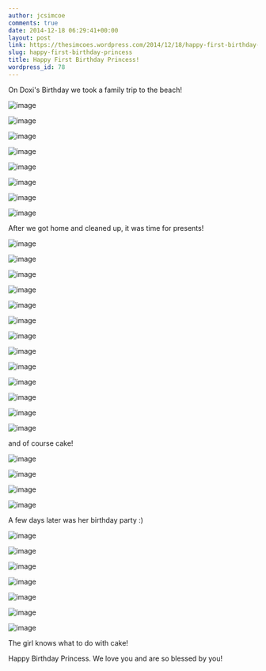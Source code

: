 ```yaml
---
author: jcsimcoe
comments: true
date: 2014-12-18 06:29:41+00:00
layout: post
link: https://thesimcoes.wordpress.com/2014/12/18/happy-first-birthday-princess/
slug: happy-first-birthday-princess
title: Happy First Birthday Princess!
wordpress_id: 78
---
```


On Doxi's Birthday we took a family trip to the beach!




![image](/public/assets/5451bcbd85a832e783abd3920eb244f3/tumblr_inline_nfevfhkTRk1qb8l8q.jpg)




![image](/public/assets/1e55a12cf94fe1fc22b9e85b80768f8e/tumblr_inline_nfevfn1pSK1qb8l8q.jpg)





![image](/public/assets/b293ad77306d4e76146c5177dd94b9cb/tumblr_inline_nfevhep0wH1qb8l8q.jpg)




![image](/public/assets/80c53fb84c1264fb22b25ce0935ea5e1/tumblr_inline_nfevhkdGvr1qb8l8q.jpg)




![image](/public/assets/a08a64e649d4aab03f2187e11c1f40c8/tumblr_inline_nfevi0Mhkc1qb8l8q.jpg)




![image](/public/assets/fe71e2d8aa29b1dfb90190829cb84daf/tumblr_inline_nfeviike561qb8l8q.jpg)




![image](/public/assets/832a70b671f0f658bcf06a80ee039c2a/tumblr_inline_nfevivIoE61qb8l8q.jpg)




![image](/public/assets/88f9165ee61d11c4cca38087fb0f0d2f/tumblr_inline_nfevjbC1A21qb8l8q.jpg)




After we got home and cleaned up, it was time for presents!




![image](/public/assets/5b5ced13a2a8751cf0a1c07e43c09fb3/tumblr_inline_nfevk26Ty71qb8l8q.jpg)




![image](/public/assets/0e3058733eca174de73993621b569a45/tumblr_inline_nfevkx3Qat1qb8l8q.jpg)




![image](/public/assets/78f284cef120c700947f9166a65fbde3/tumblr_inline_nfevlgFrTn1qb8l8q.jpg)




![image](/public/assets/3667014721cd79eb9aa51dd73a8d12dc/tumblr_inline_nfevlvtFY91qb8l8q.jpg)




![image](/public/assets/73c6a2967708a803d61ff7614e4ec77b/tumblr_inline_nfevmaRS8D1qb8l8q.jpg)




![image](/public/assets/b773ce874782395af428d6fde869a95f/tumblr_inline_nfevmmUeaH1qb8l8q.jpg)




![image](/public/assets/3331e3d401f40cc7dcc193f54cd2726a/tumblr_inline_nfevn3BUCA1qb8l8q.jpg)




![image](/public/assets/8df3072a37bf9901f5662c4bf0e41bc5/tumblr_inline_nfevngRRHa1qb8l8q.jpg)




![image](/public/assets/17b3231f481cf43b13ebc7c8bd68786c/tumblr_inline_nfevnt4BJk1qb8l8q.jpg)




![image](/public/assets/859dc1967cc1433b445cd56667078f1f/tumblr_inline_nfevo5YuCk1qb8l8q.jpg)




![image](/public/assets/ed2fb17015915e18e0d9ff538d5dff40/tumblr_inline_nfevotRWii1qb8l8q.jpg)




![image](/public/assets/ef372c4f89b530157d5fba9994813acb/tumblr_inline_nfevp74AhM1qb8l8q.jpg)




![image](/public/assets/ff8341577a4888501973a77593bc3386/tumblr_inline_nfevpkUAxt1qb8l8q.jpg)




and of course cake!




![image](/public/assets/5bd465de2c37624a6bea5a3d670a7fc9/tumblr_inline_nfevq4whzI1qb8l8q.jpg)




![image](/public/assets/a09ace7876656ae525248e56ddf47231/tumblr_inline_nfevqjEzvU1qb8l8q.jpg)




![image](/public/assets/d52a99dad78f1162cf783b970ef98352/tumblr_inline_nfevqxJHOa1qb8l8q.jpg)




![image](/public/assets/b0ef05d90714415447c8f6db96f95ce2/tumblr_inline_nfevr6pZz51qb8l8q.jpg)




A few days later was her birthday party :)




![image](/public/assets/8ce52c59c1e563ccd0d08eb57d2e98a2/tumblr_inline_nfevrgiMHL1qb8l8q.jpg)




![image](/public/assets/46825336a365f4630062705341cace89/tumblr_inline_nfevs0EfPl1qb8l8q.jpg)




![image](/public/assets/6278826d391da9edd9ca91d1472ac112/tumblr_inline_nfevsdBuBu1qb8l8q.jpg)




![image](/public/assets/efc46805f945030529c76c754f3992d4/tumblr_inline_nfevsqCzg01qb8l8q.jpg)




![image](/public/assets/fa167fe378bb1016c6ecc2ee1f777567/tumblr_inline_nfevtfyUem1qb8l8q.jpg)




![image](/public/assets/e3d16dd298901eb61769eac74f9900e9/tumblr_inline_nfevtwtDCC1qb8l8q.jpg)




![image](/public/assets/22ffc451b9a7abc387dbfcae76bc6504/tumblr_inline_nfevueR3Ip1qb8l8q.jpg)




The girl knows what to do with cake!




Happy Birthday Princess. We love you and are so blessed by you!
